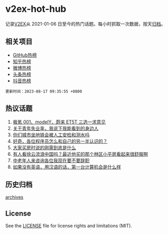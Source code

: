# v2ex-hot-hub

 记录[V2EX](https://www.v2ex.com/)从 2021-01-06 日至今的热门话题。每小时抓取一次数据，按天[归档](archives)。
 
 ## 相关项目

- [GitHub热榜](https://github.com/snaildev/github-hot-hub)
- [知乎热榜](https://github.com/snaildev/zhihu-hot-hub)
- [微博热榜](https://github.com/snaildev/weibo-hot-hub)
- [头条热榜](https://github.com/snaildev/toutiao-hot-hub)
- [抖音热榜](https://github.com/snaildev/douyin-hot-hub)


 `更新时间：2023-08-17 09:35:55 +0800`

## 热议话题

1. [极氪 001、modelY、蔚来 ET5T 三选一求意见](https://www.v2ex.com/t/965717)
1. [关于青年失业率，我说下我能看到的身边人](https://www.v2ex.com/t/965688)
1. [你们城市坐地铁会被人工安检和测水吗](https://www.v2ex.com/t/965751)
1. [好奇，各位程序员怎么和自己的另一半认识的？](https://www.v2ex.com/t/965839)
1. [大家买房时说的刚需到底是什么](https://www.v2ex.com/t/965832)
1. [有人看徐云流浪中国吗？最近他买的那个林区小平房看起来很舒服啊](https://www.v2ex.com/t/965776)
1. [中老年人来咨询各位我现在要不要辞职](https://www.v2ex.com/t/965681)
1. [如果没有英语，用汉语的话，第一台计算机会是什么样](https://www.v2ex.com/t/965841)

## 历史归档

[archives](archives)

## License

See the [LICENSE](LICENSE) file for license rights and limitations (MIT).
